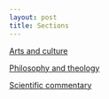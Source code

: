 ```yaml
---
layout: post
title: Sections
---
```


<a href="{{ '/artsculture.html' | prepend: site.baseurl }}">Arts and culture</a>

<a href="{{ '/philtheology.html' | prepend: site.baseurl }}">Philosophy and theology</a>

<a href="{{ '/scientific.html' | prepend: site.baseurl }}">Scientific commentary</a>